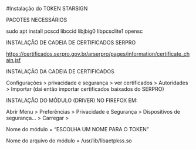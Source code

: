 #Instalação do TOKEN STARSIGN



PACOTES NECESSÁRIOS

sudo apt install pcscd libccid libjbig0 libpcsclite1 opensc



INSTALAÇÃO DE CADEIA DE CERTIFICADOS SERPRO

https://certificados.serpro.gov.br/arserpro/pages/information/certificate_chain.jsf



INSTALAÇÃO DA CADEIA DE CERTIFICADOS

Configurações > privacidade e segurança > ver certificados > Autoridades > Importar  (dai então importar certificados baixados do SERPRO)




INSTALAÇÃO DO MÓDULO (DRIVER) NO FIREFOX EM:

Abrir Menu > Preferências > Privacidade e Segurança > Dispositivos de segurança… > Carregar >

Nome do módulo = “ESCOLHA UM NOME PARA O TOKEN”

Nome do arquivo do módulo = /usr/lib/libaetpkss.so